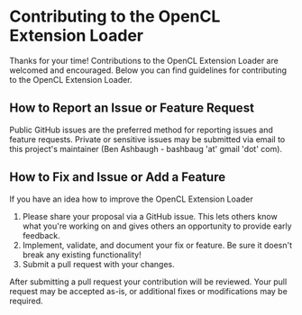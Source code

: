 # Contributing to the OpenCL Extension Loader

Thanks for your time! Contributions to the OpenCL Extension Loader are welcomed
and encouraged.  Below you can find guidelines for contributing to the OpenCL
Extension Loader.

## How to Report an Issue or Feature Request

Public GitHub issues are the preferred method for reporting issues and feature
requests.  Private or sensitive issues may be submitted via email to
this project's maintainer (Ben Ashbaugh - bashbaug 'at' gmail 'dot'
com).

## How to Fix and Issue or Add a Feature

If you have an idea how to improve the OpenCL Extension Loader

1. Please share your proposal via a GitHub issue.  This lets others know what
   you're working on and gives others an opportunity to provide early feedback.
1. Implement, validate, and document your fix or feature.  Be sure it doesn't
   break any existing functionality!
1. Submit a pull request with your changes.

After submitting a pull request your contribution will be reviewed.  Your pull
request may be accepted as-is, or additional fixes or modifications may be
required.
